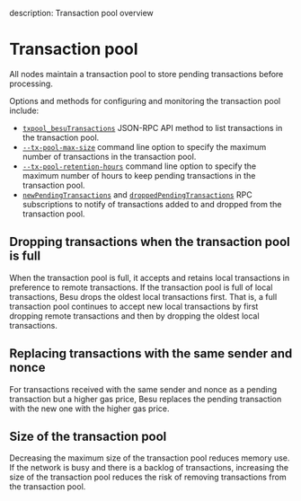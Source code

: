 description: Transaction pool overview
<!--- END of page meta data -->

# Transaction pool

All nodes maintain a transaction pool to store pending transactions before processing.

Options and methods for configuring and monitoring the transaction pool include:

* [`txpool_besuTransactions`](../../Reference/API-Methods.md#txpool_besutransactions) JSON-RPC API
method to list transactions in the transaction pool.
* [`--tx-pool-max-size`](../../Reference/CLI/CLI-Syntax.md#tx-pool-max-size) command line option to
specify the maximum number of transactions in the transaction pool.
* [`--tx-pool-retention-hours`](../../Reference/CLI/CLI-Syntax.md#tx-pool-retention-hours) command
line option to specify the maximum number of hours to keep pending transactions in the transaction
pool.
* [`newPendingTransactions`](../../HowTo/Interact/APIs/RPC-PubSub.md#pending-transactions) and
[`droppedPendingTransactions`](../../HowTo/Interact/APIs/RPC-PubSub.md#dropped-transactions)
RPC subscriptions to notify of transactions added to and dropped from the transaction pool.

## Dropping transactions when the transaction pool is full

When the transaction pool is full, it accepts and retains local transactions in preference to
remote transactions. If the transaction pool is full of local transactions, Besu drops the oldest
local transactions first. That is, a full transaction pool continues to accept new local
transactions by first dropping remote transactions and then by dropping the oldest local
transactions.

## Replacing transactions with the same sender and nonce

For transactions received with the same sender and nonce as a pending transaction but a higher gas
price, Besu replaces the pending transaction with the new one with the higher gas price.

## Size of the transaction pool

Decreasing the maximum size of the transaction pool reduces memory use. If the network is busy and
there is a backlog of transactions, increasing the size of the transaction pool reduces the risk of
removing transactions from the transaction pool.
